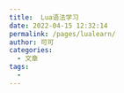```yaml
---
title:  Lua语法学习
date: 2022-04-15 12:32:14
permalink: /pages/lualearn/
author: 可可
categories:
  - 文章
tags:
  - 
---
```

 
